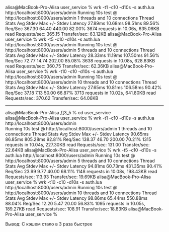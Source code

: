 alisa@MacBook-Pro-Alisa user_service % wrk -t1 -c10 -d10s -s auth.lua http://localhost:8000/users/admin
Running 10s test @ http://localhost:8000/users/admin
  1 threads and 10 connections
  Thread Stats   Avg      Stdev     Max   +/- Stdev
    Latency    27.89ms   10.68ms  98.51ms   89.56%
    Req/Sec   367.30     64.40   440.00     82.00%
  3674 requests in 10.06s, 635.06KB read
Requests/sec:    365.15
Transfer/sec:     63.12KB
alisa@MacBook-Pro-Alisa user_service % wrk -t5 -c10 -d10s -s auth.lua http://localhost:8000/users/admin
Running 10s test @ http://localhost:8000/users/admin
  5 threads and 10 connections
  Thread Stats   Avg      Stdev     Max   +/- Stdev
    Latency    28.33ms   11.19ms 107.50ms   91.56%
    Req/Sec    72.77     14.74   202.00     85.08%
  3638 requests in 10.08s, 628.83KB read
Requests/sec:    360.75
Transfer/sec:     62.36KB
alisa@MacBook-Pro-Alisa user_service % wrk -t10 -c10 -d10s -s auth.lua http://localhost:8000/users/admin
Running 10s test @ http://localhost:8000/users/admin
  10 threads and 10 connections
  Thread Stats   Avg      Stdev     Max   +/- Stdev
    Latency    27.65ms   10.81ms 106.58ms   90.42%
    Req/Sec    37.18      7.13    50.00     66.87%
  3713 requests in 10.02s, 641.80KB read
Requests/sec:    370.62
Transfer/sec:     64.06KB

-------------------------------------------------------------------------------------

alisa@MacBook-Pro-Alisa ДЗ_5 % cd user_service             
alisa@MacBook-Pro-Alisa user_service % wrk -t1 -c10 -d10s -s auth.lua http://localhost:8000/users/admin                         
Running 10s test @ http://localhost:8000/users/admin
  1 threads and 10 connections
  Thread Stats   Avg      Stdev     Max   +/- Stdev
    Latency    90.65ms   86.85ms 805.28ms   92.81%
    Req/Sec   138.37     46.70   200.00     70.21%
  1315 requests in 10.04s, 227.30KB read
Requests/sec:    131.00
Transfer/sec:     22.64KB
alisa@MacBook-Pro-Alisa user_service % wrk -t5 -c10 -d10s -s auth.lua http://localhost:8000/users/admin
Running 10s test @ http://localhost:8000/users/admin
  5 threads and 10 connections
  Thread Stats   Avg      Stdev     Max   +/- Stdev
    Latency    94.81ms   60.73ms 431.35ms   90.41%
    Req/Sec    23.99      9.77    40.00     68.11%
  1148 requests in 10.08s, 198.43KB read
Requests/sec:    113.93
Transfer/sec:     19.69KB
alisa@MacBook-Pro-Alisa user_service % wrk -t10 -c10 -d10s -s auth.lua http://localhost:8000/users/admin
Running 10s test @ http://localhost:8000/users/admin
  10 threads and 10 connections
  Thread Stats   Avg      Stdev     Max   +/- Stdev
    Latency    98.86ms   65.44ms 550.88ms   88.04%
    Req/Sec    12.20      5.47    20.00     56.83%
  1095 requests in 10.05s, 189.27KB read
Requests/sec:    108.91
Transfer/sec:     18.83KB
alisa@MacBook-Pro-Alisa user_service %




Вывод:
С кэшем стало в 3 раза быстрее